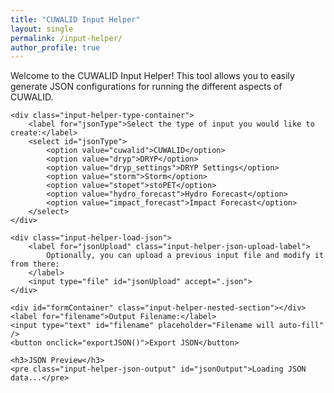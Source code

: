 ```yaml
---
title: "CUWALID Input Helper"
layout: single
permalink: /input-helper/
author_profile: true
---
```


<link rel="stylesheet" href="/assets/css/style.css">

<div id="input-helper">
    <p>Welcome to the CUWALID Input Helper! This tool allows you to easily generate JSON configurations for running the different aspects of CUWALID.</p>

    <div class="input-helper-type-container">
        <label for="jsonType">Select the type of input you would like to create:</label>
        <select id="jsonType">
            <option value="cuwalid">CUWALID</option>
            <option value="dryp">DRYP</option>
            <option value="dryp_settings">DRYP Settings</option>
            <option value="storm">Storm</option>
            <option value="stopet">stoPET</option>
            <option value="hydro_forecast">Hydro Forecast</option>
            <option value="impact_forecast">Impact Forecast</option>
        </select>
    </div>

    <div class="input-helper-load-json">
        <label for="jsonUpload" class="input-helper-json-upload-label">
            Optionally, you can upload a previous input file and modify it from there:
        </label>
        <input type="file" id="jsonUpload" accept=".json">
    </div>

    <div id="formContainer" class="input-helper-nested-section"></div>
    <label for="filename">Output Filename:</label>
    <input type="text" id="filename" placeholder="Filename will auto-fill" />
    <button onclick="exportJSON()">Export JSON</button>

    <h3>JSON Preview</h3>
    <pre class="input-helper-json-output" id="jsonOutput">Loading JSON data...</pre>
</div>


<script src="/assets/js/configurations.js"></script>
<script src="/assets/js/input_helper_script.js"></script>
